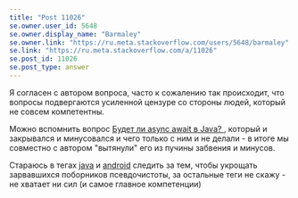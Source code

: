 ```yaml
---
title: "Post 11026"
se.owner.user_id: 5648
se.owner.display_name: "Barmaley"
se.owner.link: "https://ru.meta.stackoverflow.com/users/5648/barmaley"
se.link: "https://ru.meta.stackoverflow.com/a/11026"
se.post_id: 11026
se.post_type: answer
---
```

<p>Я согласен с автором вопроса, часто к сожалению так происходит, что вопросы подвергаются усиленной цензуре со стороны людей, который не совсем компетентны.</p>
<p>Можно вспомнить вопрос <a href="https://ru.stackoverflow.com/questions/1183831/%d0%91%d1%83%d0%b4%d0%b5%d1%82-%d0%bb%d0%b8-async-await-%d0%b2-java">Будет ли async await в Java?
</a>, который и закрывался и минусовался и чего только с ним и не делали - в итоге мы совместно с автором &quot;вытянули&quot; его из пучины забвения и минусов.</p>
<p>Стараюсь в тегах <a href="https://ru.stackoverflow.com/questions/tagged/java" class="post-tag" title="показать вопросы с меткой [java]" rel="tag">java</a> и <a href="https://ru.stackoverflow.com/questions/tagged/android" class="post-tag" title="показать вопросы с меткой [android]" rel="tag">android</a> следить за тем, чтобы укрощать зарвавшихся поборников псевдочистоты, за остальные теги не скажу - не хватает ни сил (и самое главное компетенции)</p>
